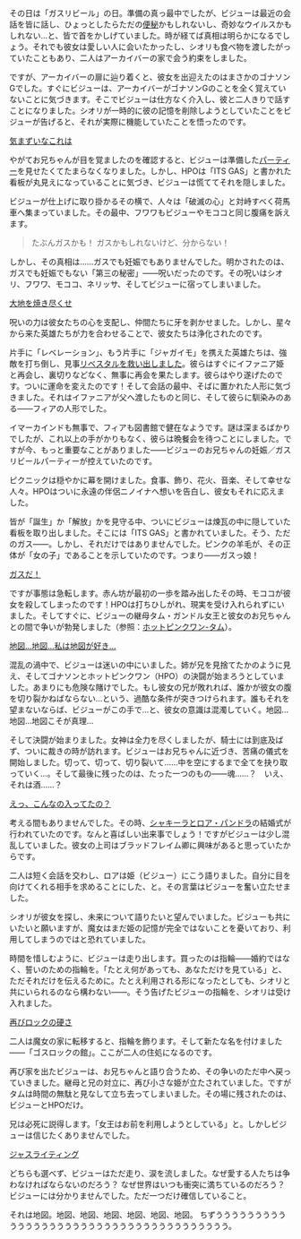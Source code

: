 <!-- title: 古石ビジュー -->
<!-- status: インブレッド -->

その日は「ガスリビール」の日。準備の真っ最中でしたが、ビジューは最近の会話を皆に話し、ひょっとしたらただの[便秘](https://www.youtube.com/live/4_zJe0t0558?si=y5yjkh4NAX9clGIW&t=399)かもしれないし、奇妙なウイルスかもしれない…と、皆で首をかしげていました。時が経てば真相は明らかになるでしょう。それでも彼女は愛しい人に会いたかったし、シオリも食べ物を渡したがっていたこともあり、二人はアーカイバーの家で会う約束をしました。

ですが、アーカイバーの扉に辿り着くと、彼女を出迎えたのはまさかのゴナソンGでした。すぐにビジューは、アーカイバーがゴナソンGのことを全く覚えていないことに気づきます。そこでビジューは仕方なく介入し、彼と二人きりで話すことになりました。シオリが一時的に彼の記憶を削除しようとしていたことをビジューが告げると、それが実際に機能していたことを悟ったのです。

[気まずいなこれは](#embed:https://www.youtube.com/live/4_zJe0t0558?si=TuIqi8kS_tcjKH5u&t=851)

やがてお兄ちゃんが目を覚ましたのを確認すると、ビジューは準備した[パーティー](https://www.youtube.com/live/4_zJe0t0558?si=ASbpOoYyeE-xFFaZ&t=3584)を見せたくてたまらなくなりました。しかし、HPOは「ITS GAS」と書かれた看板が丸見えになっていることに気づき、ビジューは慌ててそれを隠しました。

ビジューが仕上げに取り掛かるその横で、人々は「破滅の心」と対峙すべく荷馬車へ集まっていました。その最中、フワワもビジューやモココと同じ腹痛を訴えます。

> たぶんガスかも！ ガスかもしれないけど、分からない！

しかし、その真相は……ガスでも妊娠でもありませんでした。明かされたのは、ガスでも妊娠でもない「第三の秘密」――呪いだったのです。その呪いはシオリ、フワワ、モココ、ネリッサ、そしてビジューに宿ってしまいました。

[大地を焼き尽くせ](#embed:https://www.youtube.com/live/4_zJe0t0558?si=59l0U4sYULFe2bYR&t=5230)

呪いの力は彼女たちの心を支配し、仲間たちに牙を剥かせました。しかし、星々から来た英雄たちが力を合わせることで、彼女たちは浄化されたのです。

片手に「レベレーション」、もう片手に「ジャガイモ」を携えた英雄たちは、強敵を打ち倒し、見事[リベスタルを救い出しました](https://www.youtube.com/live/4_zJe0t0558?si=MuH6a3gYsGGU4iHY&t=6043)。彼らはすぐにイファニア姫と再会し、裏切りなどなく、無事に再会を果たします。彼らはやり遂げたのです。ついに運命を変えたのです！そして会話の最中、そばに置かれた人形に気づきました。それはイファニアが父へ渡したものと同じ、そして彼らに馴染みのある――フィアの人形でした。

イマーカインドも無事で、フィアも図書館で健在なようです。謎は深まるばかりでしたが、これ以上の手がかりもなく、彼らは晩餐会を待つことにしました。ですが今、もっと重要なことがありました――ビジューのお兄ちゃんの妊娠／ガスリビールパーティーが控えていたのです。

ピクニックは穏やかに幕を開けました。食事、飾り、花火、音楽、そして幸せな人々。HPOはついに永遠の伴侶ニノイナへ想いを告白し、彼女もそれに応えました。

皆が「誕生」か「解放」かを見守る中、ついにビジューは煉瓦の中に隠していた看板を取り出しました。そこには「ITS GAS」と書かれていました。そう、ただのガス――。しかし、それだけではありませんでした。ピンクの羊毛が、その正体が「女の子」であることを示していたのです。つまり――ガスっ娘！

[ガスだ！](#embed:https://www.youtube.com/live/4_zJe0t0558?si=oFCqx7ndLwdT4gdb&t=8748)

ですが事態は急転します。赤ん坊が最初の一歩を踏み出したその時、モココが彼女を殺してしまったのです！HPOは打ちひしがれ、現実を受け入れられずにいました。そしてすぐに、ビジューの継母タム・ガンドル女王と彼女のお兄ちゃんとの間で争いが勃発しました（参照：[ホットピンクワン-タム](#edge:irys-kronii)）。

[地図…地図…私は地図が好き…](#embed:https://www.youtube.com/live/4_zJe0t0558?si=i-m4qvVv7hVV7F09&t=12638)

混乱の渦中で、ビジューは迷いの中にいました。姉が兄を見捨てたかのように見え、そしてゴナソンとホットピンクワン（HPO）の決闘が始まろうとしていました。あまりにも危険な賭けでした。もし彼女の兄が敗れれば、誰かが彼女の腹を切り裂かねばならない…という、過酷な条件が突きつけられます。誰もそれを望まないならば、ビジューがこの手で…と、彼女の意識は混濁していく。地図…地図…地図こそが真理…

そして決闘が始まりました。女神は全力を尽くしましたが、騎士には到底及ばず、ついに裁きの時が訪れます。ビジューはお兄ちゃんに近づき、苦痛の儀式を開始しました。切って、切って、切り裂いて……中を空にするまで全てを抉り取っていく…。そして最後に残ったのは、たった一つのもの――魂……？　いえ、それは酒……？

[えっ、こんなの入ってたの？](#embed:https://www.youtube.com/live/4_zJe0t0558?si=gbQWcwUyuRlq2Gzd&t=9631)

考える間もありませんでした。その時、[シャキーラとロア・パンドラ](https://www.youtube.com/live/4_zJe0t0558?si=pz0kfmf9vTMEW-NB&t=9791)の結婚式が行われていたのです。なんと喜ばしい出来事でしょう！ですがビジューは少し混乱していました。彼女の上司はブラッドフレイム卿に興味があると思っていたからです。

二人は短く会話を交わし、ロアは姫（ビジュー）にこう語りました。自分に目を向けてくれる相手を求めることにした、と。その言葉はビジューを奮い立たせました。

シオリが彼女を探し、未来について語りたいと望んでいました。ビジューも共にいたいと願いますが、魔女はまだ姫の記憶が完全ではないことを憂いており、利用してしまうのではと恐れていました。

時間を惜しむように、ビジューは走り出します。買ったのは指輪――婚約ではなく、誓いのための指輪を。「たとえ何があっても、あなただけを見ている」と、ただそれだけを伝えるために。たとえ利用される形になったとしても、シオリと共にいられるのなら構わない――。そう告げたビジューの指輪を、シオリは受け入れました。

[再びロックの硬さ](#embed:https://www.youtube.com/live/4_zJe0t0558?si=ti6H09S9SrEnuLNp&t=10106)

二人は魔女の家に転移すると、指輪を飾ります。そして新たな名を付けました――「ゴスロックの館」。ここが二人の住処になるのです。

再び家を出たビジューは、お兄ちゃんと語り合うため、その争いのただ中へ戻っていきました。継母と兄の対立に、再び小さな姫が立たされていました。ですがタムは時間の無駄と見なして立ち去ってしまいました。その場に残されたのは、ビジューとHPOだけ。

兄は必死に説得します。「女王はお前を利用しようとしている」と。しかしビジューは信じたくありませんでした。

[ジャスライティング](#embed:https://www.youtube.com/live/4_zJe0t0558?si=fuv5o4ggw4tby11g&t=13403)

どちらも選べず、ビジューはただ走り、涙を流しました。なぜ愛する人たちは争わなければならないのだろう？ なぜ世界はいつも衝突に満ちているのだろう？ ビジューには分かりませんでした。ただ一つだけ確信していること。

それは地図。地図、地図、地図、地図、地図、地図。
ちずううううううううううううううううううううううううううううううううううううう。
